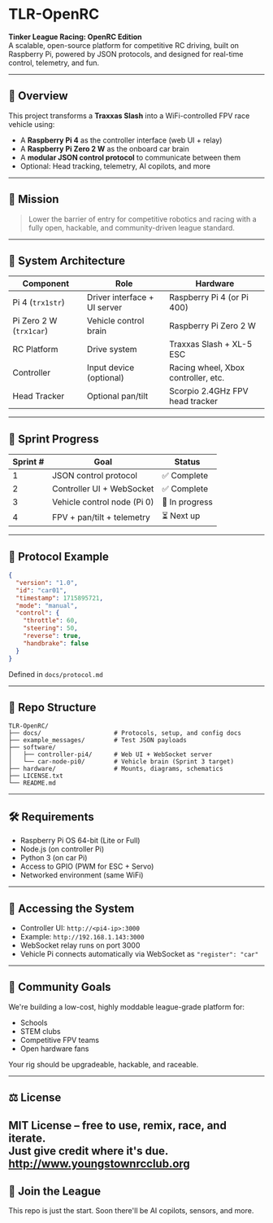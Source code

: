 # TLR-OpenRC

**Tinker League Racing: OpenRC Edition**  
A scalable, open-source platform for competitive RC driving, built on Raspberry Pi, powered by JSON protocols, and designed for real-time control, telemetry, and fun.

---

## 🚦 Overview

This project transforms a **Traxxas Slash** into a WiFi-controlled FPV race vehicle using:

- A **Raspberry Pi 4** as the controller interface (web UI + relay)  
- A **Raspberry Pi Zero 2 W** as the onboard car brain  
- A **modular JSON control protocol** to communicate between them  
- Optional: Head tracking, telemetry, AI copilots, and more

---

## 🎯 Mission

> Lower the barrier of entry for competitive robotics and racing with a fully open, hackable, and community-driven league standard.

---

## 🧩 System Architecture

| Component | Role | Hardware |
|-----------|------|----------|
| Pi 4 (`trx1str`) | Driver interface + UI server | Raspberry Pi 4 (or Pi 400) |
| Pi Zero 2 W (`trx1car`) | Vehicle control brain | Raspberry Pi Zero 2 W |
| RC Platform | Drive system | Traxxas Slash + XL-5 ESC |
| Controller | Input device (optional) | Racing wheel, Xbox controller, etc. |
| Head Tracker | Optional pan/tilt | Scorpio 2.4GHz FPV head tracker |

---

## 🧪 Sprint Progress

| Sprint # | Goal | Status |
|----------|------|--------|
| 1 | JSON control protocol | ✅ Complete |
| 2 | Controller UI + WebSocket | ✅ Complete |
| 3 | Vehicle control node (Pi 0) | 🔄 In progress |
| 4 | FPV + pan/tilt + telemetry | ⏳ Next up |

---

## 🧠 Protocol Example

```json
{
  "version": "1.0",
  "id": "car01",
  "timestamp": 1715895721,
  "mode": "manual",
  "control": {
    "throttle": 60,
    "steering": 50,
    "reverse": true,
    "handbrake": false
  }
}
```

Defined in `docs/protocol.md`

---

## 📁 Repo Structure

```
TLR-OpenRC/
├── docs/                    # Protocols, setup, and config docs
├── example_messages/        # Test JSON payloads
├── software/
│   ├── controller-pi4/      # Web UI + WebSocket server
│   └── car-node-pi0/        # Vehicle brain (Sprint 3 target)
├── hardware/                # Mounts, diagrams, schematics
├── LICENSE.txt
└── README.md
```

---

## 🛠️ Requirements

* Raspberry Pi OS 64-bit (Lite or Full)
* Node.js (on controller Pi)
* Python 3 (on car Pi)
* Access to GPIO (PWM for ESC + Servo)
* Networked environment (same WiFi)

---

## 📡 Accessing the System

* Controller UI: `http://<pi4-ip>:3000`
* Example: `http://192.168.1.143:3000`
* WebSocket relay runs on port 3000
* Vehicle Pi connects automatically via WebSocket as `"register": "car"`

---

## 💬 Community Goals

We're building a low-cost, highly moddable league-grade platform for:

* Schools
* STEM clubs
* Competitive FPV teams
* Open hardware fans

Your rig should be upgradeable, hackable, and raceable.

---

## ⚖️ License

MIT License – free to use, remix, race, and iterate.  
Just give credit where it's due.
http://www.youngstownrcclub.org
---

## 🚀 Join the League

This repo is just the start. Soon there'll be AI copilots, sensors, and more.
